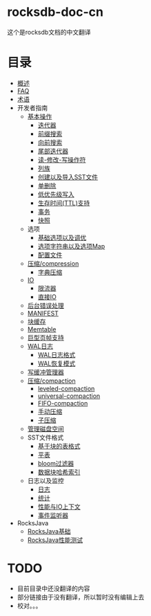 # rocksdb-doc-cn

这个是rocksdb文档的中文翻译


# 目录

- [概述](OverView.md)
- [FAQ](RocksDBFAQ.md)
- [术语](Terminology.md) 
- 开发者指南
	- [基本操作](basic_operation.md)
		- [迭代器](iterator.md)
		- [前缀搜索](Prefix-seek.md)
		- [向前搜索](SeekForPrev.md)
		- [尾部迭代器](tailing-iteration.md)
		- [读-修改-写操作符](Merge-operator.md)
        - [列族](Column-Families.md)
        - [创建以及导入SST文件](Creating-and-Ingesting-SST-files.md)
        - [单删除](Single-Delete.md)
        - [低优先级写入](low-priority-write.md)
        - [生存时间(TTL)支持](Time-to-Live.md)
        - [事务](Transactions.md)
        - [快照](Snapshot.md)
	- 选项
		- [基础选项以及调优](Setup-Options-and-Basic-Tuning.md)
		- [选项字符串以及选项Map](Option-String-and-Option-Map.md)
		- [配置文件](RocksDB-Options-File.md)
    - [压缩/compression](compression.md)
        - [字典压缩](Dictionary-Compression.md)
    - [IO](IO.md)
        - [限流器](rate-limiter.md)
        - [直接IO](direct-io.md)
    - [后台错误处理](background-error-handling.md)
    - [MANIFEST](MANIFEST.md)
    - [块缓存](Block-Cache.md)
    - [Memtable](MemTable.md)
    - [巨型页帧支持](Allocating-Some-Indexes-and-Bloom-Filters-using-Huge-Page-TLB.md)
    - [WAL日志](Write-Ahead-Log.md)
        - [WAL日志格式](Write-Ahead-Log-File-Format.md)
        - [WAL恢复模式](WAL-Recovery-Modes.md)
    - [写缓冲管理器](Write-Buffer-Manager.md)
    - [压缩/compaction](Compaction.md)
        - [leveled-compaction](Leveled-Compaction.md)
        - [universal-compaction](Universal-Compaction.md)
        - [FIFO-compaction](FIFO-compaction-style.md)
        - [手动压缩](Manual-Compaction.md)
        - [子压缩](Sub-Compaction.md)
    - [管理磁盘空间](Managing-Disk-Space-Utilization.md)
    - SST文件格式
        - [基于块的表格式](Rocksdb-BlockBasedTable-Format.md)
        - [平表](PlainTable-Format.md)
        - [bloom过滤器](RocksDB-Bloom-Filter.md)
        - [数据块哈希索引](Data-Block-Hash-Index.md)
    - 日志以及监控
        - [日志](Logger.md)
        - [统计](Statistics.md)
        - [性能与IO上下文](Perf-Context-and-IO-Stats-Context.md)
        - [事件监听器](EventListener.md)
- RocksJava
    - [RocksJava基础](RocksJava-Basics.md)
    - [RocksJava性能测试](RocksJava-Performance-on-Flash-Storage.md)

# TODO

- 目前目录中还没翻译的内容
- 部分链接由于没有翻译，所以暂时没有编辑上去
- 校对。。。

